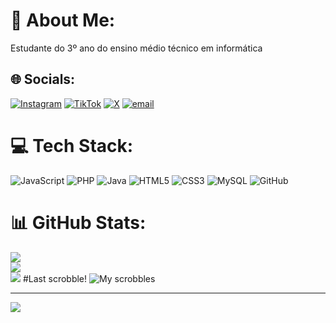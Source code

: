 # 💫 About Me:
Estudante do 3º ano do ensino médio técnico em informática


## 🌐 Socials:
[![Instagram](https://img.shields.io/badge/Instagram-%23E4405F.svg?logo=Instagram&logoColor=white)](https://instagram.com/dborbab) [![TikTok](https://img.shields.io/badge/TikTok-%23000000.svg?logo=TikTok&logoColor=white)](https://tiktok.com/@dborbab) [![X](https://img.shields.io/badge/X-black.svg?logo=X&logoColor=white)](https://x.com/abacaxiiassado) [![email](https://img.shields.io/badge/Email-D14836?logo=gmail&logoColor=white)](mailto:juliadeborbabarros@gmail.com) 

# 💻 Tech Stack:
![JavaScript](https://img.shields.io/badge/javascript-%23323330.svg?style=for-the-badge&logo=javascript&logoColor=%23F7DF1E) ![PHP](https://img.shields.io/badge/php-%23777BB4.svg?style=for-the-badge&logo=php&logoColor=white) ![Java](https://img.shields.io/badge/java-%23ED8B00.svg?style=for-the-badge&logo=openjdk&logoColor=white) ![HTML5](https://img.shields.io/badge/html5-%23E34F26.svg?style=for-the-badge&logo=html5&logoColor=white) ![CSS3](https://img.shields.io/badge/css3-%231572B6.svg?style=for-the-badge&logo=css3&logoColor=white) ![MySQL](https://img.shields.io/badge/mysql-4479A1.svg?style=for-the-badge&logo=mysql&logoColor=white) ![GitHub](https://img.shields.io/badge/github-%23121011.svg?style=for-the-badge&logo=github&logoColor=white)
# 📊 GitHub Stats:
![](https://github-readme-stats.vercel.app/api?username=dborbab&theme=dark&hide_border=false&include_all_commits=false&count_private=false)<br/>
![](https://nirzak-streak-stats.vercel.app/?user=dborbab&theme=dark&hide_border=false)<br/>
![](https://github-readme-stats.vercel.app/api/top-langs/?username=dborbab&theme=dark&hide_border=false&include_all_commits=false&count_private=false&layout=compact)
#Last scrobble!
![My scrobbles](https://lastfm-recently-played.vercel.app/api?user=ulhaa&count=1&bg_color=2e2e2e&header_style=compact&footer_style=compact_stats&border_radius=3&width=300)

---
[![](https://visitcount.itsvg.in/api?id=dborbab&icon=0&color=0)](https://visitcount.itsvg.in)

<!-- Proudly created with GPRM ( https://gprm.itsvg.in ) -->
